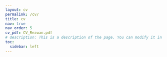 ```yaml
---
layout: cv
permalink: /cv/
title: cv
nav: true
nav_order: 5
cv_pdf: CV_Rezwan.pdf
# description: This is a description of the page. You can modify it in '_pages/cv.md'. You can also change or remove the top pdf download button.
toc:
  sidebar: left
---
```

